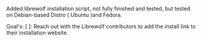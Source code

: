 Added librewolf installation script, not fully finished and tested, but tested on Debian-based Distro ( Ubuntu )and Fedora.

Goal's:
[ ]: Reach out with the Librewolf contributors to add the install link to their installation website.
